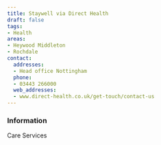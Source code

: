 ```yaml
---
title: Staywell via Direct Health
draft: false
tags:
- Health
areas:
- Heywood Middleton
- Rochdale
contact:
  addresses:
  - Head office Nottingham
  phone:
  - 03443 266000
  web_addresses:
  - www.direct-health.co.uk/get-touch/contact-us
---
```


### Information
Care Services

